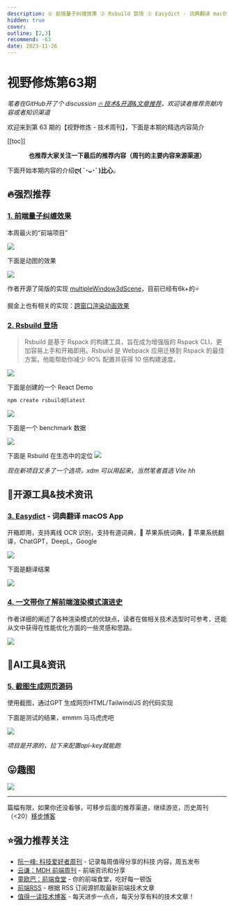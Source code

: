 ```yaml
---
description: ① 前端量子纠缠效果 ② Rsbuild 登场 ③ Easydict - 词典翻译 macOS App ④ 一文带你了解前端渲染模式演进史 ⑤ 截图生成网页源码
hidden: true
cover: 
outline: [2,3]
recommend: -63
date: 2023-11-26
---
```


# 视野修炼第63期
*笔者在GitHub开了个 discussion [🔥 技术&开源&文章推荐](https://github.com/ATQQ/sugar-blog/discussions/123)，欢迎读者推荐贡献内容或者知识渠道*

欢迎来到第 63 期的【视野修炼 - 技术周刊】，下面是本期的精选内容简介

[[toc]]

<center>

**​也推荐大家关注一下最后的推荐内容（周刊的主要内容来源渠道）**
</center>

下面开始本期内容的介绍**ღ( ´･ᴗ･` )比心**。
## 🔥强烈推荐
### [1. 前端量子纠缠效果](https://mp.weixin.qq.com/s/VxNhRRe7ZBwFYbvUTSVaYQ)
本周最火的“前端项目”

![](https://img.cdn.sugarat.top/mdImg/MTcwMDk3MjA1NzMyMQ==700972057321)

下面是动图的效果

![](https://img.cdn.sugarat.top/mdImg/MTcwMDk3MjIyOTYzMA==700972229630)

作者开源了简版的实现 [multipleWindow3dScene](https://github.com/bgstaal/multipleWindow3dScene)，目前已经有6k+的⭐️

掘金上也有相关的实现：[跨窗口渲染动画效果](https://juejin.cn/post/7304537142122266674)

### [2. Rsbuild 登场](https://mp.weixin.qq.com/s/dorbW52HcJCaJaL9yybC3Q)
>Rsbuild 是基于 Rspack 的构建工具，旨在成为增强版的 Rspack CLI，更加容易上手和开箱即用。Rsbuild 是 Webpack 应用迁移到 Rspack 的最佳方案，他能帮助你减少 90% 配置并获得 10 倍构建速度。

![](https://img.cdn.sugarat.top/mdImg/MTcwMDk3MjczMjI2OA==700972732268)

下面是创建的一个 React Demo
```sh
npm create rsbuild@latest
```
![](https://img.cdn.sugarat.top/mdImg/MTcwMDk3MzExNTg5NQ==700973115895)

下面是一个 benchmark 数据

![](https://img.cdn.sugarat.top/mdImg/MTcwMDk3Mzg2NDY4Nw==700973864687)

下面是 Rsbuild 在生态中的定位
![](https://img.cdn.sugarat.top/mdImg/MTcwMDk3NDEyMzg2NQ==700974123865)

*现在新项目又多了一个选项，xdm 可以用起来，当然笔者首选 Vite hh*

## 🔧开源工具&技术资讯
### [3. Easydict](https://github.com/tisfeng/Easydict) - 词典翻译 macOS App

开箱即用，支持离线 OCR 识别，支持有道词典，🍎 苹果系统词典，🍎 苹果系统翻译，ChatGPT，DeepL，Google

![](https://img.cdn.sugarat.top/mdImg/MTcwMDk3NzYwNjU4OA==700977606588)

下面是翻译结果

![](https://img.cdn.sugarat.top/mdImg/MTcwMDk3NzcyMzE4OA==700977723188)

### [4. 一文带你了解前端渲染模式演进史](https://mp.weixin.qq.com/s/7SrtTbzSJwXbz-DPSLprHg)
作者详细的阐述了各种渲染模式的优缺点，读者在做相关技术选型时可参考，还能从文中获得在性能优化方面的一些灵感和思路。

![](https://img.cdn.sugarat.top/mdImg/MTcwMDk4NDQwNjM4NQ==700984406385)

## 🤖AI工具&资讯
### [5. 截图生成网页源码](https://github.com/abi/screenshot-to-code)
使用截图，通过GPT 生成网页HTML/Tailwind/JS 的代码实现

下面是测试的结果，emmm 马马虎虎吧

![](https://img.cdn.sugarat.top/mdImg/MTcwMDk4MzU3NDEzMw==700983574133)

*项目是开源的，拉下来配置api-key就能跑*

## 😛趣图

![](https://img.cdn.sugarat.top/mdImg/MTcwMDk4MDYwMDAwNA==700980600004)

---

篇幅有限，如果你还没看够，可移步后面的推荐渠道，继续游览，历史周刊（<20）[移步博客](https://sugarat.top/weekly/index.html)

## ⭐️强力推荐关注
* [阮一峰: 科技爱好者周刊](https://www.ruanyifeng.com/blog/archives.html) - 记录每周值得分享的科技 内容，周五发布
* [云谦：MDH 前端周刊](https://mdhweekly.com/) - 前端资讯和分享
* [童欧巴：前端食堂](https://github.com/Geekhyt/weekly) - 你的前端食堂，吃好每一顿饭
* [前端RSS](https://fed.chanceyu.com/) - 根据 RSS 订阅源抓取最新前端技术文章
* [值得一读技术博客](https://daily-blog.chlinlearn.top/) - 每天进步一点点，每天分享有料的技术文章！
